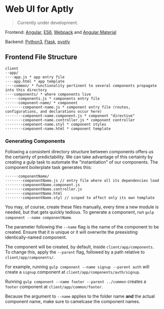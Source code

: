 # Web UI for Aptly

> Currently under development. 

Frontend: [Angular](https://angularjs.org), [ES6](https://git.io/es6features), [Webpack](http://webpack.github.io/) 
and [Angular Material](material.angularjs.org) 

Backend: [Python3](https://www.python.org/), [Flask](http://flask.pocoo.org/), [pyptly](https://github.com/repelista/pyptly)

## Frontend File Structure
```
client
⋅⋅app/
⋅⋅⋅⋅app.js * app entry file
⋅⋅⋅⋅app.html * app template
⋅⋅⋅⋅common/ * functionality pertinent to several components propagate into this directory
⋅⋅⋅⋅components/ * where components live
⋅⋅⋅⋅⋅⋅components.js * components entry file
⋅⋅⋅⋅⋅⋅component-name/ * component
⋅⋅⋅⋅⋅⋅⋅⋅component-name.js * component entry file (routes, configurations, and declarations occur here)
⋅⋅⋅⋅⋅⋅⋅⋅component-name.component.js * component "directive"
⋅⋅⋅⋅⋅⋅⋅⋅component-name.controller.js * component controller
⋅⋅⋅⋅⋅⋅⋅⋅component-name.styl * component styles
⋅⋅⋅⋅⋅⋅⋅⋅component-name.html * component template
```

### Generating Components
Following a consistent directory structure between components offers us the certainty of predictability. We can take advantage of this certainty by creating a gulp task to automate the "instantiation" of our components. The component boilerplate task generates this:
```
⋅⋅⋅⋅⋅⋅componentName/
⋅⋅⋅⋅⋅⋅⋅⋅componentName.js // entry file where all its dependencies load
⋅⋅⋅⋅⋅⋅⋅⋅componentName.component.js
⋅⋅⋅⋅⋅⋅⋅⋅componentName.controller.js
⋅⋅⋅⋅⋅⋅⋅⋅componentName.html
⋅⋅⋅⋅⋅⋅⋅⋅componentName.styl // scoped to affect only its own template
```

You may, of course, create these files manually, every time a new module is needed, but that gets quickly tedious.
To generate a component, run `gulp component --name componentName`.

The parameter following the `--name` flag is the name of the component to be created. Ensure that it is unique or it will overwrite the preexisting identically-named component.

The component will be created, by default, inside `client/app/components`. To change this, apply the `--parent` flag, followed by a path relative to `client/app/components/`.

For example, running `gulp component --name signup --parent auth` will create a `signup` component at `client/app/components/auth/signup`.  

Running `gulp component --name footer --parent ../common` creates a `footer` component at `client/app/common/footer`.  

Because the argument to `--name` applies to the folder name **and** the actual component name, make sure to camelcase the component names.
